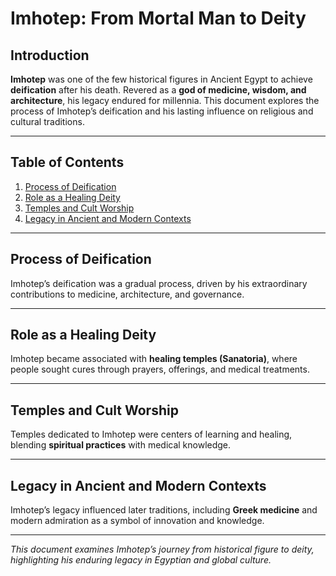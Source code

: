 # Imhotep: From Mortal Man to Deity

## Introduction

**Imhotep** was one of the few historical figures in Ancient Egypt to achieve **deification** after his death. Revered as a **god of medicine, wisdom, and architecture**, his legacy endured for millennia. This document explores the process of Imhotep’s deification and his lasting influence on religious and cultural traditions.

---

## Table of Contents

1. [Process of Deification](#process-of-deification)
2. [Role as a Healing Deity](#role-as-a-healing-deity)
3. [Temples and Cult Worship](#temples-and-cult-worship)
4. [Legacy in Ancient and Modern Contexts](#legacy-in-ancient-and-modern-contexts)

---

## Process of Deification

Imhotep’s deification was a gradual process, driven by his extraordinary contributions to medicine, architecture, and governance.

---

## Role as a Healing Deity

Imhotep became associated with **healing temples (Sanatoria)**, where people sought cures through prayers, offerings, and medical treatments.

---

## Temples and Cult Worship

Temples dedicated to Imhotep were centers of learning and healing, blending **spiritual practices** with medical knowledge.

---

## Legacy in Ancient and Modern Contexts

Imhotep’s legacy influenced later traditions, including **Greek medicine** and modern admiration as a symbol of innovation and knowledge.

---

*This document examines Imhotep’s journey from historical figure to deity, highlighting his enduring legacy in Egyptian and global culture.*
